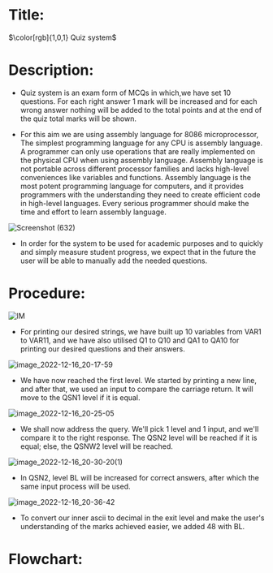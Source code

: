 # Title:
$\color[rgb]{1,0,1} Quiz system$

# Description:
* Quiz system is an exam form of MCQs in which,we have set 10 questions.
 For each right answer 1 mark will be increased and for each 
wrong answer nothing will be added to the total points 
and at the end of the quiz total marks will be shown.

* For this aim we are using assembly language for 8086 microprocessor,
The simplest programming language for any CPU is assembly language.
A programmer can only use operations that are really implemented on
the physical CPU when using assembly language. Assembly language is
not portable across different processor families and lacks high-level 
conveniences like variables and functions. Assembly language is the most
potent programming language for computers, and it provides programmers
with the understanding they need to create efficient code in high-level languages.
Every serious programmer should make the time and effort to learn assembly language.

![Screenshot (632)](https://user-images.githubusercontent.com/66069469/208203386-e736ee6b-f66f-4d94-9c28-57b84b3c3027.png)
* In order for the system to be used for academic purposes and to quickly and simply
measure student progress, we expect that in the future the user will be able to manually
add the needed questions.
# Procedure:
![IM](https://user-images.githubusercontent.com/66069469/208192747-ca146169-32a9-49f0-8a36-5416b2297a38.png)

* For printing our desired strings, we have built up 10 variables from VAR1 to VAR11, and we have also utilised Q1 to Q10 and QA1 to QA10 for printing our desired questions and their answers.

![image_2022-12-16_20-17-59](https://user-images.githubusercontent.com/66069469/208192944-0a9204f4-b96f-4731-8321-889466fd1274.png)

* We have now reached the first level. We started by printing a new line, and after that, we used an input to compare the carriage return. It will move to the QSN1 level if it is equal.


![image_2022-12-16_20-25-05](https://user-images.githubusercontent.com/119314929/208194098-bb994d3e-dabd-4560-bcb8-6ecc4219ee0a.png)

* We shall now address the query. We'll pick 1 level and 1 input, and we'll compare it to the right response. The QSN2 level will be reached if it is equal; else, the QSNW2 level will be reached.

![image_2022-12-16_20-30-20(1)](https://user-images.githubusercontent.com/119314929/208196213-92a29f59-5a51-4c32-8774-5d8910b53bd4.png)


* In QSN2, level BL will be increased for correct answers, after which the same input process will be used.

![image_2022-12-16_20-36-42](https://user-images.githubusercontent.com/119519190/208255266-d2c33c93-0471-4d74-9e52-dcab61b2841a.png)
 
* To convert our inner ascii to decimal in the exit level and make the user's understanding of the marks achieved easier, we added 48 with BL.

# Flowchart:




